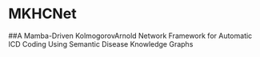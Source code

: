 # MKHCNet
##A Mamba-Driven KolmogorovArnold Network Framework for Automatic ICD Coding Using Semantic Disease Knowledge Graphs
